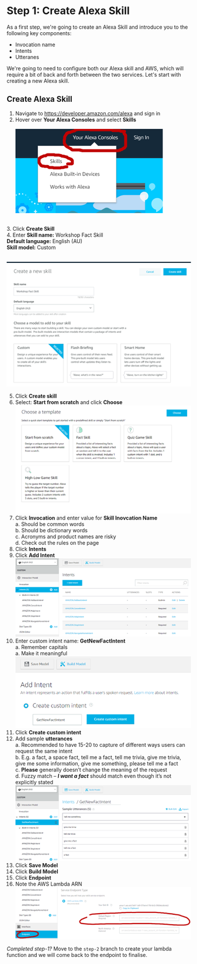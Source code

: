 # Step 1: Create Alexa Skill

As a first step, we're going to create an Alexa Skill and introduce you to the following key components: 
- Invocation name
- Intents
- Utteranes

We're going to need to configure both our Alexa skill and AWS, which will require a bit of back and forth between the two services. Let's start with creating a new Alexa skill.

## Create Alexa Skill
1.	Navigate to https://developer.amazon.com/alexa and sign in
2.	Hover over <b>Your Alexa Consoles</b> and select <b>Skills</b><br /><br />
![Open skills console](https://github.com/h0psing/melb-amazon-alexa-meetup/blob/master/images/open-skills-console.png)
<br />
3.	Click <b>Create Skill</b> <br />
4.	Enter <b>Skill name:</b> Workshop Fact Skill 
<br />     <b>Default language:</b> English (AU)
<br />     <b>Skill model:</b> Custom <br /><br />

![Create skill 01](https://github.com/h0psing/melb-amazon-alexa-meetup/blob/master/images/Create-skill-01.png)

5.	Click <b>Create skill</b>
6.	Select: <b>Start from scratch</b> and click <b>Choose</b> <br />
![Create skill 02](https://github.com/h0psing/melb-amazon-alexa-meetup/blob/master/images/Create-skill-02.png)
7.	Click <b>Invocation</b> and enter value for <b>Skill Inovcation Name</b>
<br />    a.	Should be common words
<br />    b.	Should be dictionary words
<br />    c.	Acronyms and product names are risky
<br />    d.	Check out the rules on the page
8.	Click <b>Intents</b>
9.	Click <b>Add Intent</b>
![Add intent 01](https://github.com/h0psing/melb-amazon-alexa-meetup/blob/master/images/Add-intent-01.png)
10.	Enter custom intent name: <b>GetNewFactIntent</b>
<br />  a.	Remember capitals 
<br />  a.	Make it meaningful 
![Add intent 02](https://github.com/h0psing/melb-amazon-alexa-meetup/blob/master/images/Add-intent-02.png)
11.	Click <b>Create custom intent</b>
12.	Add sample <b>utterances</b>
<br />  a.	Recommended to have 15-20 to capture of different ways users can request the same intent
<br />  b.	E.g. a fact, a space fact, tell me a fact, tell me trivia, give me trivia, give me some information, give me something, please tell me a fact
<br />  c.	<b>Please</b> generally doesn’t change the meaning of the request 
<br />  d.	Fuzzy match – <i><b>I want a fact</b></i> should match even though it’s not explicitly stated <br />
![Add intent 03](https://github.com/h0psing/melb-amazon-alexa-meetup/blob/master/images/Add-intent-03.png)
13.	Click <b>Save Model</b>
14.	Click <b>Build Model</b>
15.	Click <b>Endpoint</b>
16.	Note the  AWS Lambda ARN <br />
![Note ARN Endpoint 01](https://github.com/h0psing/melb-amazon-alexa-meetup/blob/master/images/arn-endpoint-01.png)

*Completed step-1?* Move to the `step-2` branch to create your lambda function and we will come back to the endpoint to finalise.





